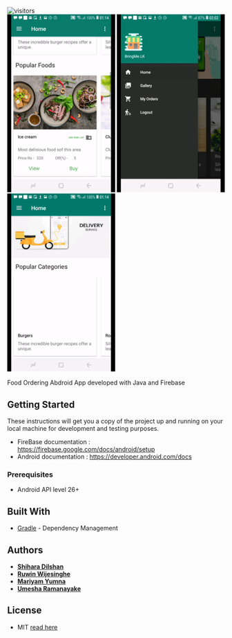 ![visitors](https://visitor-badge.glitch.me/badge?page_id=bringmelk.visitor-badge)
<br />
<img alt="systemOverview" src="https://raw.githubusercontent.com/Shihara-Dilshan/img/master/gifmaker_20201002012701.gif" hight="400px" width="250px"></img>
<img alt="systemOverview" src="https://raw.githubusercontent.com/Shihara-Dilshan/img/master/gifmaker_20201002020443.gif" hight="400px" width="250px"></img>
<img alt="systemOverview" src="https://raw.githubusercontent.com/Shihara-Dilshan/img/master/gifmaker_20201002012346.gif" hight="400px" width="250px"></img>

Food Ordering Abdroid App developed with Java and Firebase

## Getting Started

These instructions will get you a copy of the project up and running on your local machine for development and testing purposes.

* FireBase documentation : https://firebase.google.com/docs/android/setup
* Android documentation : https://developer.android.com/docs

### Prerequisites

* Android API level 26+


## Built With

* [Gradle](https://gradle.org/) - Dependency Management


## Authors

* **[Shihara Dilshan](https://github.com/Shihara-Dilshan)**
* **[Ruwin Wijesinghe](https://github.com/ruvinwijesinghe)**
* **[Mariyam Yumna](https://github.com/Maryam-Yumna)**
* **[Umesha Ramanayake](https://github.com/umesha-D)**

## License 

* MIT [read here](https://github.com/Shihara-Dilshan/BringMeLK-Android-FireBase/blob/master/license.txt)


